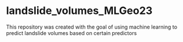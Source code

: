 # landslide_volumes_MLGeo23
This repository was created with the goal of using machine learning to predict landslide volumes based on certain predictors

